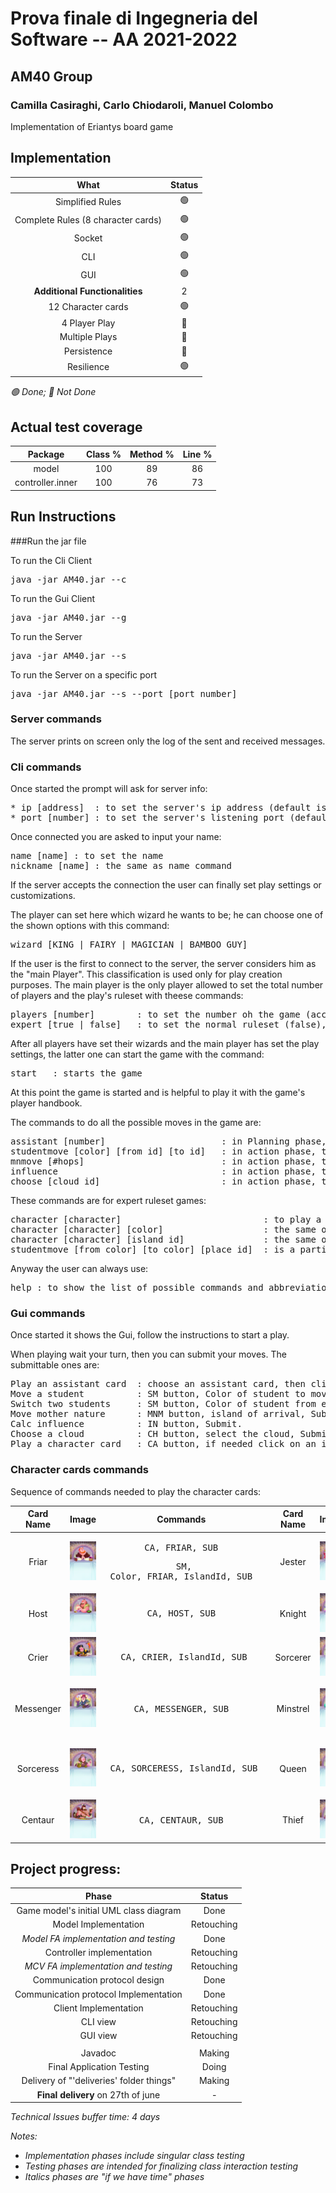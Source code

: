 # Prova finale di Ingegneria del Software -- AA 2021-2022

## AM40 Group
### Camilla Casiraghi, Carlo Chiodaroli, Manuel Colombo

Implementation of Eriantys board game

## Implementation

|              __What__              | __Status__ |
|:----------------------------------:|:----------:|
|          Simplified Rules          |     🟢     |
| Complete Rules (8 character cards) |     🟢     |
|               Socket               |     🟢     |
|                CLI                 |     🟢     |
|                GUI                 |     🟢     |
|   __Additional Functionalities__   |     2      |
|         12 Character cards         |     🟢     |
|           4 Player Play            |     🔴     |
|           Multiple Plays           |     🔴     |
|            Persistence             |     🔴     |
|             Resilience             |     🟢     |

*🟢 Done; 🔴 Not Done*

## Actual test coverage
|   __Package__    | __Class %__ | __Method %__ | __Line %__ |
|:----------------:|:-----------:|:------------:|:----------:|
|      model       |     100     |      89      |     86     |
| controller.inner |     100     |      76      |     73     |

## Run Instructions

###Run the jar file

To run the Cli Client
<pre>java -jar AM40.jar --c</pre>

To run the Gui Client
<pre>java -jar AM40.jar --g</pre>

To run the Server
<pre>java -jar AM40.jar --s</pre>

To run the Server on a specific port
<pre>java -jar AM40.jar --s --port [port number] </pre>

### Server commands

The server prints on screen only the log of the sent and received messages.

### Cli commands

Once started the prompt will ask for server info:
<pre>
* ip [address]  : to set the server's ip address (default is localhost)
* port [number] : to set the server's listening port (default is 16847)
</pre>
Once connected you are asked to input your name:
<pre>
name [name] : to set the name
nickname [name] : the same as name command
</pre>
If the server accepts the connection the user can finally set play settings or customizations.

The player can set here which wizard he wants to be; he can choose one of the shown options with this command:
<pre>
wizard [KING | FAIRY | MAGICIAN | BAMBOO_GUY]
</pre>
If the user is the first to connect to the server, the server considers him as the "main Player".
This classification is used only for play creation purposes. The main player is the only player 
allowed to set the total number of players and the play's ruleset with theese commands:
<pre>
players [number]        : to set the number oh the game (accepted values are 2 and 3)
expert [true | false]   : to set the normal ruleset (false), or the expert ruleset (true)
</pre>
After all players have set their wizards and the main player has set the play settings, 
the latter one can start the game with the command:
<pre>
start   : starts the game
</pre>
At this point the game is started and is helpful to play it with the game's player handbook.

The commands to do all the possible moves in the game are:
<pre>
assistant [number]                      : in Planning phase, to play an assistant card.
studentmove [color] [from id] [to id]   : in action phase, to move a student of a color from a "from" place to a "to" place.
mnmove [#hops]                          : in action phase, to move mother nature of a certain number of hops
influence                               : in action phase, to calc the influence
choose [cloud id]                       : in action phase, to choose a cloud
</pre>
These commands are for expert ruleset games:
<pre>
character [character]                           : to play a character card. To identify her you need to use the name of the character (i.e. FRIAR)
character [character] [color]                   : the same of ca, but for those cards who need it.
character [character] [island id]               : the same of ca, but for those cards who need it.
studentmove [from color] [to color] [place id]  : is a particular student move that shifts two students one from the "Entrance" (from color) the other from the place (to color).
</pre>
Anyway the user can always use:
<pre>
help : to show the list of possible commands and abbreviations.
</pre>
### Gui commands
Once started it shows the Gui, follow the instructions to start a play.

When playing wait your turn, then you can submit your moves.
The submittable ones are:
<pre>
Play an assistant card  : choose an assistant card, then click on submit.
Move a student          : SM button, Color of student to move, From place, To place, Submit.
Switch two students     : SM button, Color of student from entrance, Color of student from other place, other place, Submit.
Move mother nature      : MNM button, island of arrival, Submit.
Calc influence          : IN button, Submit.
Choose a cloud          : CH button, select the cloud, Submit.
Play a character card   : CA button, if needed click on an island or a student, Submit.
</pre>
### Character cards commands
Sequence of commands needed to play the character cards:

| __Card Name__ | __Image__ | __Commands__ | | __Card Name__ | __Image__ | __Commands__ |
|:---------:|:------------:|:-------:|:-------:|:--------:|:-------------:|:--------:|
| Friar| ![](src/main/resources/images/assets/character/Friar.jpg) | <pre> CA, FRIAR, SUB </pre><pre> SM, Color, FRIAR, IslandId, SUB</pre> | | Jester | ![](src/main/resources/images/assets/character/Jullar.jpg) | <pre> CA, JESTER, SUB </pre><pre> SM, entranceColor, jesterColor, JESTER, SUB </pre> |
| Host | ![](src/main/resources/images/assets/character/Host.jpg) | <pre> CA, HOST, SUB </pre> | | Knight | ![](src/main/resources/images/assets/character/Knight.jpg) | <pre> CA, KNIGHT, SUB </pre> |
| Crier | ![](src/main/resources/images/assets/character/Crier.jpg) | <pre> CA, CRIER, IslandId, SUB </pre> | | Sorcerer | ![](src/main/resources/images/assets/character/Sorcerer.jpg) | <pre> CA, SORCERER, Color, SUB </pre> |
| Messenger | ![](src/main/resources/images/assets/character/Messenger.jpg) | <pre> CA, MESSENGER, SUB </pre> | | Minstrel | ![](src/main/resources/images/assets/character/Minstrel.jpg) | <pre> CA, MINSTREL, SUB </pre><pre> SM, entranceColor, roomColor, Room, SUB </pre> |
| Sorceress | ![](src/main/resources/images/assets/character/Sorcress.jpg) | <pre> CA, SORCERESS, IslandId, SUB </pre> | | Queen | ![](src/main/resources/images/assets/character/Queen.jpg) | <pre> CA, QUEEN, SUB </pre><pre> SM, Color, QUEEN, Room, SUB </pre> |
| Centaur | ![](src/main/resources/images/assets/character/Centaur.jpg) | <pre> CA, CENTAUR, SUB </pre> | | Thief | ![](src/main/resources/images/assets/character/Thief.jpg) | <pre> CA, THIEF, Color, SUB </pre> |

## Project progress:

|                __Phase__                 | __Status__ |
|:----------------------------------------:|:----------:|
|  Game model's initial UML class diagram  |    Done    |
|           Model Implementation           | Retouching |
|  *Model FA implementation and testing*   |    Done    |
|        Controller implementation         | Retouching |
|   *MCV FA implementation and testing*    | Retouching |
|      Communication protocol design       |    Done    |
|  Communication protocol Implementation   |    Done    |
|          Client Implementation           | Retouching |
|                 CLI view                 | Retouching |
|                 GUI view                 | Retouching |
|||
|                 Javadoc                  |   Making   |
|        Final Application Testing         |   Doing    |
| Delivery of "'deliveries' folder things" |   Making   |
|    __Final delivery__ on 27th of june    |     -      |

*Technical Issues buffer time: 4 days*

*Notes:*
* *Implementation phases include singular class testing*
* *Testing phases are intended for finalizing class interaction testing*
* *Italics phases are "if we have time" phases*

